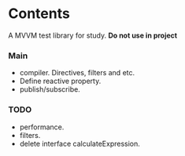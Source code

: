 # Contents
A MVVM test library for study. **Do not use in project**

### Main
+ compiler. Directives, filters and etc.
+ Define reactive property.
+ publish/subscribe.


### TODO
+ performance.
+ filters.
+ delete interface calculateExpression.